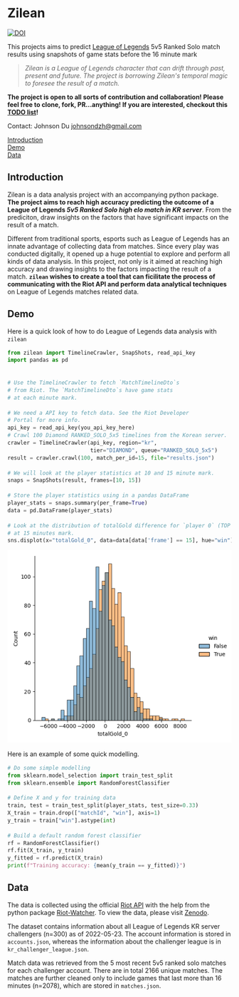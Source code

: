 # Zilean

[![DOI](https://zenodo.org/badge/DOI/10.5281/zenodo.6636849.svg)](https://doi.org/10.5281/zenodo.6636849)

This projects aims to predict [League of Legends](https://www.leagueoflegends.com) 5v5 Ranked Solo match results using snapshots of game stats before the 16 minute mark

> _Zilean is a League of Legends character that can drift through past, present and future. The project is borrowing Zilean's temporal magic to foresee the result of a match._

**The project is open to all sorts of contribution and collaboration! Please feel free to clone, fork, PR...anything! If you are interested, checkout this [TODO list](Welcome.md)!**

Contact: Johnson Du <johnsondzh@gmail.com>

[Introduction](#Introduction)\
[Demo](#Demo)\
[Data](#Data)

## Introduction

Zilean is a data analysis project with an accompanying python package. **The project aims to reach high accuracy predicting the outcome of a League of Legends _5v5 Ranked Solo high elo match in KR server_**. From the prediciton, draw insights on the factors that have significant impacts on the result of a match.

Different from traditional sports, esports such as League of Legends has an innate advantage of collecting data from matches. Since every play was conducted digitally, it opened up a huge potential to explore and perform all kinds of data analysis. In this project, not only is it aimed at reaching high accuracy and drawing insights to the factors impacting the result of a match. **`zilean` wishes to create a tool that can ficilitate the process of communicating with the Riot API and perform data analytical techniques** on League of Legends matches related data. 

## Demo

Here is a quick look of how to do League of Legends data analysis with `zilean`

```python
from zilean import TimelineCrawler, SnapShots, read_api_key
import pandas as pd


# Use the TimelineCrawler to fetch `MatchTimelineDto`s 
# from Riot. The `MatchTimelineDto`s have game stats 
# at each minute mark.

# We need a API key to fetch data. See the Riot Developer
# Portal for more info.
api_key = read_api_key(you_api_key_here)
# Crawl 100 Diamond RANKED_SOLO_5x5 timelines from the Korean server.
crawler = TimelineCrawler(api_key, region="kr", 
                          tier="DIAMOND", queue="RANKED_SOLO_5x5")
result = crawler.crawl(100, match_per_id=15, file="results.json")

# We will look at the player statistics at 10 and 15 minute mark.
snaps = SnapShots(result, frames=[10, 15])

# Store the player statistics using in a pandas DataFrame
player_stats = snaps.summary(per_frame=True)
data = pd.DataFrame(player_stats) 

# Look at the distribution of totalGold difference for `player 0` (TOP player)
# at 15 minutes mark.
sns.displot(x="totalGold_0", data=data[data['frame'] == 15], hue="win")
```

![demo_1.png](demo_1.png)

Here is an example of some quick modelling.

```python
# Do some simple modelling
from sklearn.model_selection import train_test_split
from sklearn.ensemble import RandomForestClassifier

# Define X and y for training data
train, test = train_test_split(player_stats, test_size=0.33)
X_train = train.drop(["matchId", "win"], axis=1)
y_train = train["win"].astype(int)

# Build a default random forest classifier
rf = RandomForestClassifier()
rf.fit(X_train, y_train)
y_fitted = rf.predict(X_train)
print(f"Training accuracy: {mean(y_train == y_fitted)}")
```

## Data

The data is collected using the official [Riot API](https://developer.riotgames.com/apis) with the help from the python package [Riot-Watcher](https://github.com/pseudonym117/Riot-Watcher). To view the data, please visit [Zenodo](https://doi.org/10.5281/zenodo.6596322). 

The dataset contains information about all League of Legends KR server challengers (n=300) as of 2022-05-23. The account information is stored in `accounts.json`, whereas the information about the challenger league is in `kr_challenger_league.json`. 

Match data was retrieved from the 5 most recent 5v5 ranked solo matches for each challenger account. There are in total 2166 unique matches. The matches are further cleaned only to include games that last more than 16 minutes (n=2078), which are stored in `matches.json`.